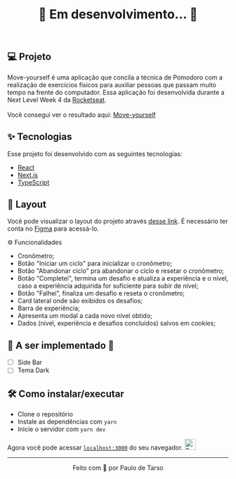 <h1 align="center">
    🚧 Em desenvolvimento... 🚧
</h1>

<br>

## 💻 Projeto

Move-yourself é uma aplicação que concila a técnica de Pomodoro com a realização de exercícios físicos para auxiliar pessoas que passam muito tempo na frente do computador.
Essa aplicação foi desenvolvida durante a Next Level Week 4 da <a href="https://rocketseat.com.br/">Rocketseat</a>.</br></br>
Você consegui ver o resultado aqui: <a href="https://moveyourself-phi.vercel.app/">Move-yourself</a>


## ✨ Tecnologias

Esse projeto foi desenvolvido com as seguintes tecnologias:

- [React](https://pt-br.reactjs.org/)
- [Next.js](https://nextjs.org/)
- [TypeScript](https://www.typescriptlang.org/)

## 🔖 Layout

Você pode visualizar o layout do projeto através [desse link](https://www.figma.com/file/ge20pu3ofMOKoliUyKx1Nl/Move.it-1.0). É necessário ter conta no [Figma](http://figma.com/) para acessá-lo.

:gear: Funcionalidades

<ul>
  <li>Cronômetro;</li>
  <li>Botão "Iniciar um ciclo" para inicializar o cronômetro;</li>
  <li>Botão "Abandonar ciclo" pra abandonar o ciclo e resetar o cronômetro;</li>
  <li>Botão "Completei", termina um desafio e atualiza a experiência e o nível, caso a experiência adquirida for suficiente para subir de nível;</li>
  <li>Botão "Falhei", finaliza um desafio e reseta o cronômetro;</li>
  <li>Card lateral onde são exibidos os desafios;</li>
  <li>Barra de experiência;</li>
  <li>Apresenta um modal a cada novo nível obtido;</li>
  <li>Dados (nível, experiência e desafios concluídos) salvos em cookies;</li>
</ul>

<h2>🚧 A ser implementado 🚧</h2>

- [ ] Side Bar
- [ ] Tema Dark

## 🛠️ Como instalar/executar

- Clone o repositório
- Instale as dependências com `yarn`
- Inicie o servidor com `yarn dev`

Agora você pode acessar [`localhost:3000`](http://localhost:3000) do seu navegador. <img width="25" src="https://emojis.slackmojis.com/emojis/images/1531849430/4246/blob-sunglasses.gif?1531849430" alt="Sunglasses emoji" /></p>

---
<p align="center">Feito com 💖 por Paulo de Tarso</p>
